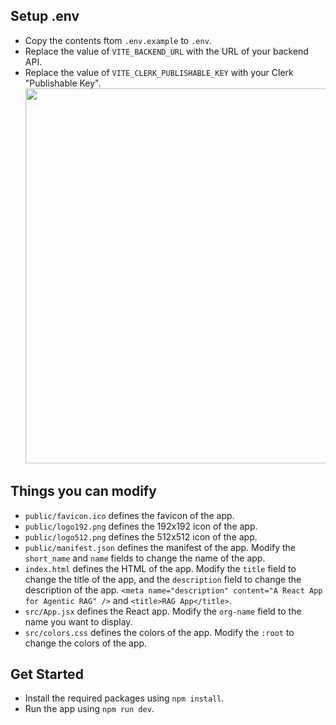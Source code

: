 ## Setup .env

- Copy the contents ftom `.env.example` to `.env`.
- Replace the value of `VITE_BACKEND_URL` with the URL of your backend API.
- Replace the value of `VITE_CLERK_PUBLISHABLE_KEY` with your Clerk "Publishable Key".
    <img src="https://file.garden/aATRZRm2KRQR_hmq/Agentic%20RAG/12072025/clerk%20publishable%20key.png" width="600">

## Things you can modify

- `public/favicon.ico` defines the favicon of the app.
- `public/logo192.png` defines the 192x192 icon of the app.
- `public/logo512.png` defines the 512x512 icon of the app.
- `public/manifest.json` defines the manifest of the app. Modify the `short_name` and `name` fields to change the name of the app.
- `index.html` defines the HTML of the app. Modify the `title` field to change the title of the app, and the `description` field to change the description of the app. `<meta name="description" content="A React App for Agentic RAG" />` and `<title>RAG App</title>`.
- `src/App.jsx` defines the React app. Modify the `org-name` field to the name you want to display.
- `src/colors.css` defines the colors of the app. Modify the `:root` to change the colors of the app.

## Get Started

- Install the required packages using `npm install`.
- Run the app using `npm run dev`.